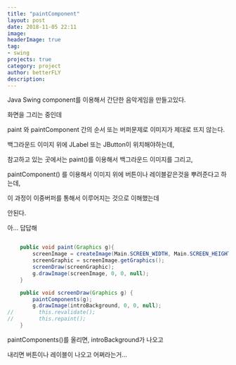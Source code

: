 ```yaml
---
title: "paintComponent"
layout: post
date: 2018-11-05 22:11
image: 
headerImage: true
tag: 
- swing
projects: true
category: project
author: betterFLY
description:
---
```


Java Swing component를 이용해서 간단한 음악게임을 만들고있다.

화면을 그리는 중인데

paint 와 paintComponent 간의 순서 또는 버퍼문제로 이미지가 제대로 뜨지 않는다.

백그라운드 이미지 위에 JLabel 또는 JButton이 위치해야하는데,

참고하고 있는 곳에서는 paint()를 이용해서 백그라운드 이미지를 그리고,

paintComponent() 를 이용해서 이미지 위에 버튼이나 레이블같은것을 뿌려준다고 하는데,

이 과정이 이중버퍼를 통해서 이루어지는 것으로 이해했는데

안된다.

아... 답답해

~~~java

    public void paint(Graphics g){
        screenImage = createImage(Main.SCREEN_WIDTH, Main.SCREEN_HEIGHT);
        screenGraphic = screenImage.getGraphics();
        screenDraw(screenGraphic);
        g.drawImage(screenImage, 0, 0, null);
    }

    public void screenDraw(Graphics g) {
        paintComponents(g);
        g.drawImage(introBackground, 0, 0, null);
//        this.revalidate();
//        this.repaint();
    }
~~~

paintComponents()를 올리면, introBackground가 나오고

내리면 버튼이나 레이블이 나오고 어쩌라는거...